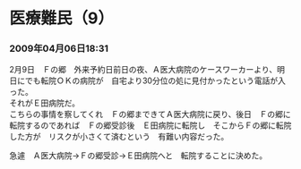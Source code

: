 # 医療難民（9）
### 2009年04月06日18:31

2月9日　Ｆの郷　外来予約日前日の夜、Ａ医大病院のケースワーカーより、明日にでも転院ＯＫの病院が　自宅より30分位の処に見付かったという電話が入った。  
それがＥ田病院だ。  
こちらの事情を察してくれ　Ｆの郷まできてＡ医大病院に戻り、後日　Ｆの郷に転院するのであれば　Ｆの郷受診後　Ｅ田病院に転院し　そこからＦの郷に転院した方が　リスクが小さくて済むという　有難い内容だった。

急遽　Ａ医大病院→Ｆの郷受診→Ｅ田病院へと　転院することに決めた。